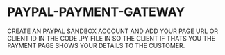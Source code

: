 # PAYPAL-PAYMENT-GATEWAY

CREATE AN PAYPAL SANDBOX ACCOUNT AND ADD YOUR PAGE URL OR CLIENT ID  IN THE CODE .PY FILE IN SO THE CLIENT IF THATS YOU THE PAYMENT PAGE SHOWS YOUR DETAILS TO THE CUSTOMER.
